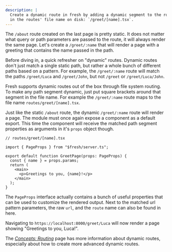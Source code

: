 ```yaml
---
description: |
  Create a dynamic route in fresh by adding a dynamic segment to the route name
  in the routes' file name on disk: `/greet/[name].tsx`.
---
```


The `/about` route created on the last page is pretty static. It does not matter
what query or path parameters are passed to the route, it will always render the
same page. Let's create a `/greet/:name` that will render a page with a greeting
that contains the name passed in the path.

Before diving in, a quick refresher on "dynamic" routes. Dynamic routes don't
just match a single static path, but rather a whole bunch of different paths
based on a pattern. For example, the `/greet/:name` route will match the paths
`/greet/Luca` and `/greet/John`, but not `/greet` or `/greet/Luca/John`.

Fresh supports dynamic routes out of the box through file system routing. To
make any path segment dynamic, just put square brackets around that segment in
the file name. For example the `/greet/:name` route maps to the file name
`routes/greet/[name].tsx`.

Just like the static `/about` route, the dynamic `/greet/:name` route will
render a page. The module must once again expose a component as a default
export. This time the component will receive the matched path segment properties
as arguments in it's `props` object though.

```tsx
// routes/greet/[name].tsx

import { PageProps } from "$fresh/server.ts";

export default function GreetPage(props: PageProps) {
  const { name } = props.params;
  return (
    <main>
      <p>Greetings to you, {name}!</p>
    </main>
  );
}
```

The `PageProps` interface actually contains a bunch of useful properties that
can be used to customize the rendered output. Next to the matched url pattern
parameters, the raw `url`, and the `route` name can also be found in here.

Navigating to `https://localhost:8000/greet/Luca` will now render a page showing
"Greetings to you, Luca!".

The [_Concepts: Routing_][concepts-routing] page has more information about
dynamic routes, especially about how to create more advanced dynamic routes.

[concepts-routing]: /docs/concepts/routing
